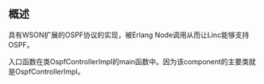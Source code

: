 ## 概述
具有WSON扩展的OSPF协议的实现，被Erlang Node调用从而让Linc能够支持OSPF。

入口函数在类OspfControllerImpl的main函数中。因为该component的主要类就是OspfControllerImpl。
